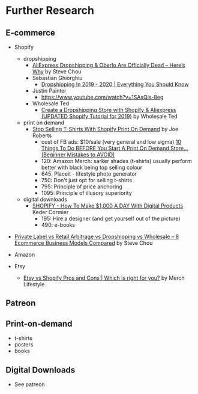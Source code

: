 # Further Research
## E-commerce
  - Shopify
    - dropshipping
      - [AliExpress Dropshipping & Oberlo Are Officially Dead – Here’s Why](https://mywifequitherjob.com/aliexpress-dropshipping-oberlo-epacket/) by Steve Chou
      - Sebastian Ghiorghiu
        - [Dropshipping In 2019 - 2020 | Everything You Should Know](https://www.youtube.com/watch?v=7hpIRP8Nph8)
      - Justin Painter
        - https://www.youtube.com/watch?v=1SAsQis-8eg
      - Wholesale Ted
        - [Create a Dropshipping Store with Shopify & Aliexpress (UPDATED Shopify Tutorial for 2019)](https://www.youtube.com/watch?v=Fsq6ohxLQX4) by Wholesale Ted
    - print on demand
      - [Stop Selling T-Shirts With Shopify Print On Demand](https://www.youtube.com/watch?v=9vD7wkggBBs) by Joe Roberts
        - cost of FB ads: $10/sale (very general and low sigma)
      [10 Things To Do BEFORE You Start A Print On Demand Store... (Beginner Mistakes to AVOID)](https://www.youtube.com/watch?v=Y7jRSsr7qbQ)
        - 120: Amazon Merch: sarker shades (t-shirts) usually perform better with black being top selling colour
        - 645: Placeit - lifestyle photo generator
        - 750: Don't just opt for selling t-shirts
        - 795: Principle of price anchoring
        - 1095: Principle of illusory superiority
    - digital downloads
      - [SHOPIFY - How To Make $1,000 A DAY With Digital Products](https://www.youtube.com/watch?v=yiWQqHQ-KcM) Keder Cormier
        - 195: Hire a designer (and get yourself out of the picture)
        - 490: e-books

  - [Private Label vs Retail Arbitrage vs Dropshipping vs Wholesale – 8 Ecommerce Business Models Compared](https://mywifequitherjob.com/8-ecommerce-business-models-compared/) by Steve Chou
  - Amazon
  - Etsy
    - [Etsy vs Shopify Pros and Cons | Which is right for you?](https://www.youtube.com/watch?v=_nMrGWkchgs) by Merch Lifestyle

## Patreon

## Print-on-demand
- t-shirts
- posters
- books

## Digital Downloads
- See patreon